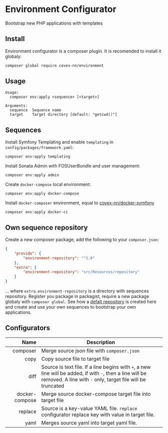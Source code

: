 # Environment Configurator

Bootstrap new PHP applications with templates

## Install

Environment configurator is a composer plugin. It is recomended to install it globaly:

```bash
composer global require covex-nn/environment
```

## Usage

```
Usage:
  composer env:apply <sequence> [<target>]

Arguments:
  sequence  Sequence name
  target    Target directory [default: "getcwd()"]
```

## Sequences

Install Symfony Templating and enable `templating` in `config/packages/framework.yaml`:

    composer env:apply templating

Install Sonata Admin with FOSUserBundle and user management:

    composer env:apply admin

Create `docker-compose` local environment:

    composer env:apply docker-compose

Install `docker-composer` environment, equal to [covex-nn/docker-symfony](https://github.com/covex-nn/docker-workflow-symfony)

    composer env:apply docker-ci

## Own sequence repository

Create a new composer package, add the following to your `composer.json`:

```json
{
    "provide": {
        "environment-repository": "^1.0"
    },
    "extra": {
        "environment-repository": "src/Resources/repository"
    }
}
```

... where `extra.environment-repository` is a directory with sequences repository.
Register you package in packagist, require a new package globaly with `composer global`.
See how a [defalt repository](src/Resources/repository) is created here and create and
use your own sequences to bootstrap your own applications.

## Configurators

| Name | Description |
|------:|------------|
| composer | Merge source json file with `composer.json` |
| copy   | Copy source file to target file |
| diff | Source is text file. If a line begins with `+`, a new line will be added, if with `-`, then a line will be removed. A line with `-` only, target file will be truncated |
| docker-compose | Merge source docker-compose target file into target file | 
| replace | Source is a key-value YAML file. `replace` configurator replace key with value in target file. |
| yaml | Merges source yaml into target yaml file. |
